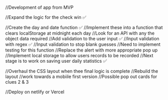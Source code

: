 //Development of app from MVP

//Expand the logic for the check win ✅

//Create the day and date function ✅
//Implement these into a function that clears localStorage at midnight each day
//Look for an API with any the object data required
//Add validation to the user input ✅
//Input validation with regex ✅
//Input validation to stop blank guesses
//Need to implement testing for this function
//Replace the alert with more appropriate pop up
//Implement local storage to allow users records to be recorded
//Next stage is to work on saving user daily statistics ✅

//Overhaul the CSS layout when thee final logic is complete
//Rebuild the layout
//work towards a mobiile first version
//Possible pop out cards for clues 2 & 3

//Deploy on netlify or Vercel
